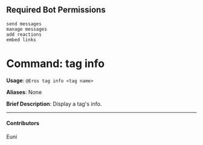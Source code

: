 ## Required Bot Permissions

```
send messages
manage messages
add reactions
embed links
```

# Command: tag info


**Usage**: `@Eros tag info <tag name>`

**Aliases**: None

**Brief Description**: Display a tag's info.




---

#### Contributors


Euni
